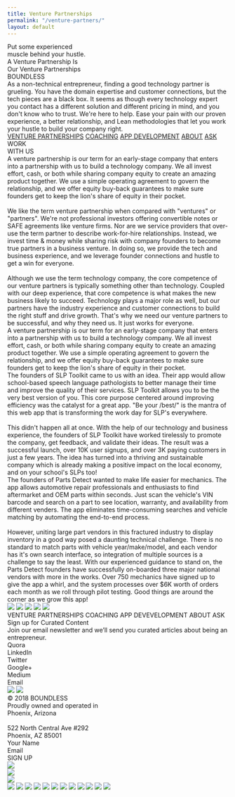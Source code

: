 ```yaml
---
title: Venture Partnerships
permalink: "/venture-partners/"
layout: default
---
```


<div class="venturepartnershippg">
<div style="position:relative; margin:auto;">
<div class="rectangle"></div>
<div class="rectangle1"></div>
<div class="rectanglecopy"></div>
<div class="putsomeexperienced">
Put some experienced<br />muscle behind your hustle.
</div>
<div class="aventurepartnershi">A Venture Partnership Is</div>
<div class="ourventurepartners">Our Venture Partnerships</div>
<div class="boundless">BOUNDLESS</div>
<div class="asanontechnicale">
As a non-technical entrepreneur, finding a good technology partner is
grueling. You have the domain expertise and customer connections, but the
tech pieces are a black box. It seems as though every technology expert
you contact has a different solution and different pricing in mind, and
you don't know who to trust. We're here to help. Ease your pain with our
proven experience, a better relationship, and Lean methodologies that let
you work your hustle to build your company right.
</div>
<div class="venturepartnerships1">
<a href="/venture-partners">VENTURE PARTNERSHIPS</a>
<a href="/coaching">COACHING</a>
<a href="/development">APP DEVELOPMENT</a>
<a href="/#wevebeenbuilding">ABOUT</a> <a href="/#askboundlesscopy">ASK</a>
</div>
<div class="rectanglecopy3"></div>
<div class="workwithus">WORK<br />WITH US</div>
<div class="aventurepartnershi1">
A venture partnership is our term for an early-stage company that enters
into a partnership with us to build a technology company. We all invest
effort, cash, or both while sharing company equity to create an amazing
product together. We use a simple operating agreement to govern the
relationship, and we offer equity buy-back guarantees to make sure
founders get to keep the lion's share of equity in their pocket.<br /><br />We
like the term venture partnership when compared with "ventures" or
"partners". We're not professional investors offering convertible notes or
SAFE agreements like venture firms. Nor are we service providers that
over-use the term partner to describe work-for-hire relationships.
Instead, we invest time &amp; money while sharing risk with company
founders to become true partners in a business venture. In doing so, we
provide the tech and business experience, and we leverage founder
connections and hustle to get a win for everyone.<br /><br />Although we
use the term technology company, the core competence of our venture
partners is typically something other than technology. Coupled with our
deep experience, that core competence is what makes the new business
likely to succeed. Technology plays a major role as well, but our partners
have the industry experience and customer connections to build the right
stuff and drive growth. That's why we need our venture partners to be
successful, and why they need us. It just works for everyone.
</div>
<div class="aventurepartnershi2">
A venture partnership is our term for an early-stage company that enters
into a partnership with us to build a technology company. We all invest
effort, cash, or both while sharing company equity to create an amazing
product together. We use a simple operating agreement to govern the
relationship, and we offer equity buy-back guarantees to make sure
founders get to keep the lion's share of equity in their pocket.
</div>
<div class="thefoundersofslp">
The founders of SLP Toolkit came to us with an idea. Their app would allow
school-based speech language pathologists to better manage their time and
improve the quality of their services. SLP Toolkit allows you to be the
very best version of you. This core purpose centered around improving
efficiency was the catalyst for a great app. "Be your /best/" is the
mantra of this web app that is transforming the work day for SLP's
everywhere.<br /><br />This didn't happen all at once. With the help of
our technology and business experience, the founders of SLP Toolkit have
worked tirelessly to promote the company, get feedback, and validate their
ideas. The result was a successful launch, over 10K user signups, and over
3K paying customers in just a few years. The idea has turned into a
thriving and sustainable company which is already making a positive impact
on the local economy, and on your school's SLPs too!
</div>
<div class="thefoundersofpart">
The founders of Parts Detect wanted to make life easier for mechanics. The
app allows automotive repair professionals and enthusiasts to find
aftermarket and OEM parts within seconds. Just scan the vehicle's VIN
barcode and search on a part to see location, warranty, and availability
from different venders. The app eliminates time-consuming searches and
vehicle matching by automating the end-to-end process.<br /><br />However,
uniting large part vendors in this fractured industry to display inventory
in a good way posed a daunting technical challenge. There is no standard
to match parts with vehicle year/make/model, and each vendor has it's own
search interface, so integration of multiple sources is a challenge to say
the least. With our experienced guidance to stand on, the Parts Detect
founders have successfully on-boarded three major national vendors with
more in the works. Over 750 mechanics have signed up to give the app a
whirl, and the system processes over $6K worth of orders each month as we
roll through pilot testing. Good things are around the corner as we grow
this app!
</div>
<img src="../img/venture-partnerships-line-copy-6.png" class="linecopy5" />
<img src="../img/venture-partnerships-line-copy-6.png" class="linecopy8" />
<img src="../img/venture-partnerships-bitmap.png" class="bitmap" />
<img src="../img/venture-partnerships-line-copy-7@2x.png" class="linecopy7" />
<img src="../img/venture-partnerships-line-copy-6.png" class="linecopy6" />
<div class="venturepartnershipscopy2">
VENTURE PARTNERSHIPS COACHING APP DEVEVELOPMENT ABOUT ASK
</div>
<div class="signupforcuratedcopy">Sign up for Curated Content</div>
<div class="joinouremailnewslcopy">
Join our email newsletter and we’ll send you curated articles about being
an entrepreneur.
</div>
<div class="quoralinkedintwittcopy2">
Quora<br />LinkedIn<br />Twitter<br />Google+<br />Medium<br />Email
</div>
<img src="../img/coaching-rectangle-copy-7@2x.png" class="rectanglecopy7"
/>
<img src="../img/home-rectangle-copy-6.png" class="rectanglecopy8"
/>
<div class="a2512018boundlessprocopy2">
© 2018 BOUNDLESS<br />Proudly owned and operated in<br />Phoenix,
Arizona<br /><br />522 North Central Ave #292<br />Phoenix, AZ 85001
</div>
<div class="yournamecopy2">Your Name</div>
<div class="emailcopy2">Email</div>
<div class="groupcopy2">
<div class="rectanglecopy31"></div>
<div class="signup">SIGN UP</div>
</div>
<div class="group33">
<img src="../img/venture-partnerships-fill-1@2x.png" class="fill1"/>
<div class="group5">
<img src="../img/venture-partnerships-group-5@2x.png" class="group51" />
</div>
  <div class="group8">
<img
 src="../img/venture-partnerships-group-8@2x.png" class="group81" />
  </div>
  <img src="../img/venture-partnerships-fill-9@2x.png" class="fill9" />
  <img src="../img/venture-partnerships-fill-11@2x.png" class="fill11" />
  <img src="../img/venture-partnerships-fill-13@2x.png" class="fill13" />
  <img src="../img/venture-partnerships-fill-15@2x.png" class="fill15" />
  <img src="../img/venture-partnerships-fill-17@2x.png" class="fill17" />
  <img src="../img/venture-partnerships-fill-19@2x.png" class="fill19" />
  <img src="../img/venture-partnerships-fill-21@2x.png" class="fill21" />
  <img src="../img/venture-partnerships-fill-23@2x.png" class="fill23" />
  <img src="../img/venture-partnerships-fill-25@2x.png" class="fill25" />
  <img src="../img/venture-partnerships-fill-27@2x.png" class="fill27" />
  <img src="../img/venture-partnerships-fill-29@2x.png" class="fill29" />
  <img src="../img/venture-partnerships-fill-31@2x.png" class="fill31"/>
</div>
</div>
</div>
